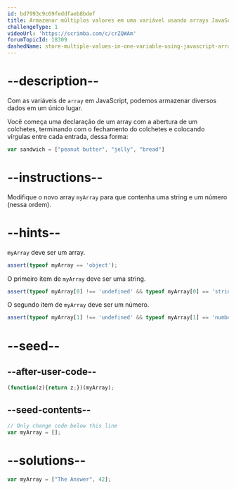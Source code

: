 ```yaml
---
id: bd7993c9c69feddfaeb8bdef
title: Armazenar múltiplos valores em uma variável usando arrays JavaScript
challengeType: 1
videoUrl: 'https://scrimba.com/c/crZQWAm'
forumTopicId: 18309
dashedName: store-multiple-values-in-one-variable-using-javascript-arrays
---
```


# --description--

Com as variáveis de `array` em JavaScript, podemos armazenar diversos dados em um único lugar.

Você começa uma declaração de um array com a abertura de um colchetes, terminando com o fechamento do colchetes e colocando vírgulas entre cada entrada, dessa forma:

```js
var sandwich = ["peanut butter", "jelly", "bread"]
```

# --instructions--

Modifique o novo array `myArray` para que contenha uma string e um número (nessa ordem).

# --hints--

`myArray` deve ser um array.

```js
assert(typeof myArray == 'object');
```

O primeiro item de `myArray` deve ser uma string.

```js
assert(typeof myArray[0] !== 'undefined' && typeof myArray[0] == 'string');
```

O segundo item de `myArray` deve ser um número.

```js
assert(typeof myArray[1] !== 'undefined' && typeof myArray[1] == 'number');
```

# --seed--

## --after-user-code--

```js
(function(z){return z;})(myArray);
```

## --seed-contents--

```js
// Only change code below this line
var myArray = [];
```

# --solutions--

```js
var myArray = ["The Answer", 42];
```
